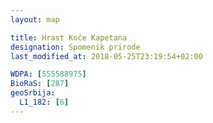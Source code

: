 ```yaml
---
layout: map

title: Hrast Koče Kapetana
designation: Spomenik prirode
last_modified_at: 2018-05-25T23:19:54+02:00

WDPA: [555588975]
BioRaS: [287]
geoSrbija:
  L1_182: [6]
---
```

